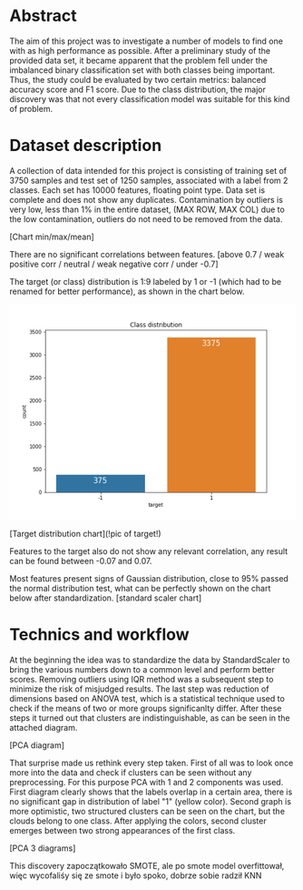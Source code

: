 # Abstract

The aim of this project was to investigate a number of models to find one with as high performance as possible. After a preliminary study of the provided data set, it became apparent that the problem fell under the imbalanced binary classification set with both classes being important. Thus, the study could be evaluated by two certain metrics: balanced accuracy score and F1 score. Due to the class distribution, the major discovery was that not every classification model was suitable for this kind of problem.

# Dataset description

A collection of data intended for this project is consisting of training set of 3750 samples and test set of 1250 samples, associated with a label from 2 classes. Each set has 10000 features, floating point type. Data set is complete and does not show any duplicates. Contamination by outliers is very low, less than 1% in the entire dataset, (MAX ROW, MAX COL) due to the low contamination, outliers do not need to be removed from the data.

[Chart min/max/mean]

There are no significant correlations between features. [above 0.7 / weak positive corr / neutral / weak negative corr / under -0.7]

The target (or class) distribution is 1:9 labeled by 1 or -1 (which had to be renamed for better performance), as shown in the chart below.

![Class distribution](figures/class_distribution.png "Class distribution")  

[Target distribution chart](!pic of target!)

Features to the target also do not show any relevant correlation, any result can be found between -0.07 and 0.07.

Most features present signs of Gaussian distribution, close to 95% passed the normal distribution test, what can be perfectly shown on the chart below after standardization. [standard scaler chart]

# Technics and workflow

At the beginning the idea was to standardize the data by StandardScaler to bring the various numbers down to a common level and perform better scores. Removing outliers using IQR method was a subsequent step to minimize the risk of misjudged results. The last step was reduction of dimensions based on ANOVA test, which is a statistical technique used to check if the means of two or more groups significanlty differ. After these steps it turned out that clusters are indistinguishable, as can be seen in the attached diagram.

[PCA diagram]

That surprise made us rethink every step taken. First of all was to look once more into the data and check if clusters can be seen without any preprocessing. For this purpose PCA with 1 and 2 components was used. First diagram clearly shows that the labels overlap in a certain area, there is no significant gap in distribution of label "1" (yellow color). Second graph is more optimistic, two structured clusters can be seen on the chart, but the clouds belong to one class. After applying the colors, second cluster emerges between two strong appearances of the first class. 

[PCA 3 diagrams]

This discovery zapoczątkowało SMOTE, ale po smote model overfittował, więc wycofaliśy się ze smote i było spoko, dobrze sobie radził KNN 